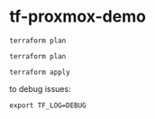 # tf-proxmox-demo

```
terraform plan
```

```
terraform plan
```

```
terraform apply
```

to debug issues:
```
export TF_LOG=DEBUG
```